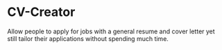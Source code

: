# CV-Creator
Allow people to apply for jobs with a general resume and cover letter yet still tailor their applications without spending much time.
